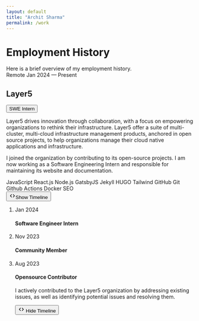 ```yaml
---
layout: default
title: "Archit Sharma"
permalink: /work
---
```


<main>
  <div class="mt-8 sm:mt-16">
    <h1 class="text-xl font-semibold text-zinc-100 sm:text-2xl">Employment History</h1>
    <div class="mt-2 text-base sm:mt-7 sm:text-lg">Here is a brief overview of my employment history.</div>
    <div class="my-5 flex flex-col gap-5 sm:my-7">
      <div class="overflow-hidden rounded-lg bg-zinc-800 p-3">
        <div class="mb-2 flex items-center justify-between text-xs sm:text-sm"><span>Remote</span> <span>Jan 2024 — Present</span></div>
        <div class="mb-3 flex flex-col items-start justify-between gap-2 text-balance text-lg sm:flex-row sm:items-center sm:text-xl">
          <h2 class="my-0 font-medium leading-7 text-zinc-300 sm:my-0 sm:leading-normal">Layer5</h2>
          <astro-island uid="xnPXO" prefix="r0" component-url="/_astro/EmploymentButton.C2XZ66ek.js" component-export="EmploymentButton" renderer-url="/_astro/client.BoVSEPut.js" props='{"text":[0,"via acquisition"],"type":[0,"roadmapAcquisition"]}' client="load" opts='{"name":"EmploymentButton","value":true}' await-children=""><button class="flex items-center gap-1 rounded-3xl bg-yellow-400 px-2 py-0.5 text-xs text-black transition-colors hover:bg-yellow-600">SWE Intern</button></astro-island>
        </div>
        <div class="flex flex-col gap-2 text-sm leading-normal text-zinc-400 sm:gap-3 sm:text-base">
          <p>Layer5 drives innovation through collaboration, with a focus on empowering organizations to rethink their infrastructure. Layer5 offer a suite of multi-cluster, multi-cloud infrastructure management products, anchored in open source projects, to help organizations manage their cloud native applications and infrastructure.</p>
          <p>I joined the organization by contributing to its open-source projects. I am now working as a Software Engineering Intern and responsible for maintaining its website and documentation.</p>
          <div class="my-1.5 flex flex-row flex-wrap gap-1.5"><span class="rounded-full border border-zinc-700 px-2 text-sm text-zinc-400"> JavaScript </span><span class="rounded-full border border-zinc-700 px-2 text-sm text-zinc-400"> React.js </span><span class="rounded-full border border-zinc-700 px-2 text-sm text-zinc-400"> Node.js </span><span class="rounded-full border border-zinc-700 px-2 text-sm text-zinc-400"> GatsbyJS </span><span class="rounded-full border border-zinc-700 px-2 text-sm text-zinc-400"> Jekyll </span><span class="rounded-full border border-zinc-700 px-2 text-sm text-zinc-400"> HUGO </span><span class="rounded-full border border-zinc-700 px-2 text-sm text-zinc-400"> Tailwind </span><span class="rounded-full border border-zinc-700 px-2 text-sm text-zinc-400"> GitHub </span><span class="rounded-full border border-zinc-700 px-2 text-sm text-zinc-400"> Git </span><span class="rounded-full border border-zinc-700 px-2 text-sm text-zinc-400"> Github Actions </span><span class="rounded-full border border-zinc-700 px-2 text-sm text-zinc-400"> Docker </span><span class="rounded-full border border-zinc-700 px-2 text-sm text-zinc-400"> SEO </span></div>
  
  <button id="button1" type="button" class="block w-full cursor-pointer rounded-md bg-zinc-700 bg-gradient-to-l from-zinc-800 px-1 py-2 text-sm font-normal text-zinc-400 transition-colors hover:bg-zinc-500 hover:text-zinc-50 hover:opacity-100 sm:py-1.5" onclick="unhide('time1'); hide('button1')">
              <svg xmlns="http://www.w3.org/2000/svg" width="17" height="17" viewBox="0 0 24 24" fill="none" stroke="currentColor" stroke-width="2" stroke-linecap="round" stroke-linejoin="round" class="lucide lucide-chevrons-left-right relative -top-[1.35px] inline-block">
                <path d="m9 7-5 5 5 5"></path>
                <path d="m15 7 5 5-5 5"></path></svg
              ><span class="ml-1">Show Timeline</span></button
            >
            <!-- test -->
  <ol id="time1" class="hidden border-s border-neutral-300 dark:border-neutral-500">
  <!--First item-->
  <li>
    <div class="flex-start flex items-center pt-3">
      <div
        class="-ms-[5px] me-3 h-[9px] w-[9px] rounded-full bg-neutral-300 dark:bg-neutral-500"></div>
      <p class="text-sm text-neutral-500 dark:text-neutral-300">
        Jan 2024
      </p>
    </div>
    <div class="mb-6 ms-4 mt-2">
      <h4 class="mb-1.5 text-xl font-semibold">Software Engineer Intern</h4>
      <!-- <p class="mb-3 text-neutral-500 dark:text-neutral-300">
        Lorem ipsum dolor sit amet, consectetur adipiscing elit. Quisque
        scelerisque diam non nisi semper, et elementum lorem ornare.
        Maecenas placerat facilisis mollis. Duis sagittis ligula in
        sodales.
      </p> -->
    </div>
  </li>

  <!--Second item-->
  <li>
    <div class="flex-start flex items-center pt-2">
      <div
        class="-ms-[5px] me-3 h-[9px] w-[9px] rounded-full bg-neutral-300 dark:bg-neutral-500"></div>
      <p class="text-sm text-neutral-500 dark:text-neutral-300">
        Nov 2023
      </p>
    </div>
    <div class="mb-6 ms-4 mt-2">
      <h4 class="mb-1.5 text-xl font-semibold">Community Member</h4>
      <!-- <p class="mb-3 text-neutral-500 dark:text-neutral-300">
        Libero expedita explicabo eius fugiat quia aspernatur autem
        laudantium error architecto recusandae natus sapiente sit nam
        eaque, consectetur porro molestiae ipsam an deleniti.
      </p> -->
    </div>
  </li>

  <!--Third item-->
  <li>
    <div class="flex-start flex items-center pt-2">
      <div
        class="-ms-[5px] me-3 h-[9px] w-[9px] rounded-full bg-neutral-300 dark:bg-neutral-500"></div>
      <p class="text-sm text-neutral-500 dark:text-neutral-300">
        Aug 2023
      </p>
    </div>
    <div class="ms-4 mt-2 pb-5">
      <h4 class="mb-1.5 text-xl font-semibold">Opensource Contributor</h4>
      <p class="mb-3 text-neutral-500 dark:text-neutral-300">
        I actively contributed to the Layer5 organization by addressing existing issues, as well as identifying potential issues and resolving them.
      </p>
    </div>
  </li>
  <!-- Hide button -->
  <button type="button" class="block w-full cursor-pointer rounded-md bg-zinc-700 bg-gradient-to-l from-zinc-800 px-1 py-2 text-sm font-normal text-zinc-400 transition-colors hover:bg-zinc-500 hover:text-zinc-50 hover:opacity-100 sm:py-1.5" onclick="unhide('time1')">
              <svg xmlns="http://www.w3.org/2000/svg" width="17" height="17" viewBox="0 0 24 24" fill="none" stroke="currentColor" stroke-width="2" stroke-linecap="round" stroke-linejoin="round" class="lucide lucide-chevrons-left-right relative -top-[1.35px] inline-block">
                <path d="m9 7-5 5 5 5"></path>
                <path d="m15 7 5 5-5 5"></path></svg>
                <span class="ml-1">Hide Timeline</span></button>
              <!-- Hide button -->
</ol>
          <!-- test -->
        </div>
      </div>
    </div>
  </div>
</main>
